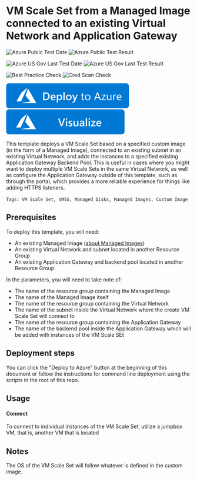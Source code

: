 # VM Scale Set from a Managed Image connected to an existing Virtual Network and Application Gateway

![Azure Public Test Date](https://azurequickstartsservice.blob.core.windows.net/badges/201-vmss-custom-image-existing-vnet-existing-app-gateway/PublicLastTestDate.svg)
![Azure Public Test Result](https://azurequickstartsservice.blob.core.windows.net/badges/201-vmss-custom-image-existing-vnet-existing-app-gateway/PublicDeployment.svg)

![Azure US Gov Last Test Date](https://azurequickstartsservice.blob.core.windows.net/badges/201-vmss-custom-image-existing-vnet-existing-app-gateway/FairfaxLastTestDate.svg)
![Azure US Gov Last Test Result](https://azurequickstartsservice.blob.core.windows.net/badges/201-vmss-custom-image-existing-vnet-existing-app-gateway/FairfaxDeployment.svg)

![Best Practice Check](https://azurequickstartsservice.blob.core.windows.net/badges/201-vmss-custom-image-existing-vnet-existing-app-gateway/BestPracticeResult.svg)
![Cred Scan Check](https://azurequickstartsservice.blob.core.windows.net/badges/201-vmss-custom-image-existing-vnet-existing-app-gateway/CredScanResult.svg)

[![Deploy To Azure](https://raw.githubusercontent.com/Azure/azure-quickstart-templates/master/1-CONTRIBUTION-GUIDE/images/deploytoazure.svg?sanitize=true)](https://portal.azure.com/#create/Microsoft.Template/uri/https%3A%2F%2Fraw.githubusercontent.com%2FAzure%2Fazure-quickstart-templates%2Fmaster%2F201-vmss-custom-image-existing-vnet-existing-app-gateway%2Fazuredeploy.json)  [![Visualize](https://raw.githubusercontent.com/Azure/azure-quickstart-templates/master/1-CONTRIBUTION-GUIDE/images/visualizebutton.svg?sanitize=true)](http://armviz.io/#/?load=https%3A%2F%2Fraw.githubusercontent.com%2FAzure%2Fazure-quickstart-templates%2Fmaster%2F201-vmss-custom-image-existing-vnet-existing-app-gateway%2Fazuredeploy.json)



This template deploys a VM Scale Set based on a specified custom image (in the form of a Managed Image), connected to an existing subnet in an existing Virtual Network, and adds the instances to a specified existing Application Gateway Backend Pool. This is useful in cases where you might want to deploy multiple VM Scale Sets in the same Virtual Network, as well as configure the Application Gateway outside of this template, such as through the portal, which provides a more reliable experience for things like adding HTTPS listeners.

`Tags: VM Scale Set, VMSS, Managed Disks, Managed Images, Custom Image`

## Prerequisites

To deploy this template, you will need:
 * An existing Managed Image ([about Managed Images](https://docs.microsoft.com/en-us/azure/virtual-machines/virtual-machines-windows-capture-image-resource))
 * An existing Virtual Network and subnet located in another Resource Group
 * An existing Application Gateway and backend pool located in another Resource Group

In the parameters, you will need to take note of:
 * The name of the resource group containing the Managed Image
 * The name of the Managed Image itself
 * The name of the resource group containing the Virtual Network
 * The name of the subnet inside the Virtual Network where the create VM Scale Set will connect to
 * The name of the resource group containing the Application Gateway
 * The name of the backend pool inside the Application Gateway which will be added with instances of the VM Scale SEt

## Deployment steps

You can click the "Deploy to Azure" button at the beginning of this document or follow the instructions for command line deployment using the scripts in the root of this repo.

## Usage

#### Connect

To connect to individual instances of the VM Scale Set, utilize a jumpbox VM, that is, another VM that is located

## Notes

The OS of the VM Scale Set will follow whatever is defined in the custom image.


